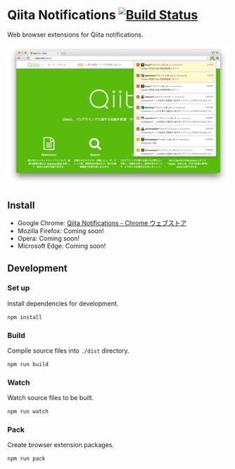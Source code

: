 # Qiita Notifications [![Build Status](https://travis-ci.org/increments/qiita-notifications.svg?branch=master)](https://travis-ci.org/increments/qiita-notifications)
Web browser extensions for Qiita notifications.

![screenshot](/images/screenshot.png)

## Install
- Google Chrome: [Qiita Notifications - Chrome ウェブストア](https://chrome.google.com/webstore/detail/qiita-notifications/dhcojilojagkionddfbihnkogmjhcgoo)
- Mozilla Firefox: Coming soon!
- Opera: Coming soon!
- Microsoft Edge: Coming soon!

## Development
### Set up
Install dependencies for development.

```sh
npm install
```

### Build
Compile source files into `./dist` directory.

```sh
npm run build
```

### Watch
Watch source files to be built.

```sh
npm run watch
```

### Pack
Create browser extension packages.

```sh
npm run pack
```
